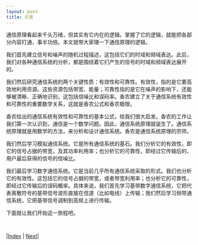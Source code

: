 ```yaml
---
layout: post
title: 引言
---
```


通信原理看起来千头万绪，但其实有它内在的逻辑。掌握了它的逻辑，就能把各部分内容打通，事半功倍。本文就带大家理一下通信原理的逻辑。

我们首先建立信号和噪声的随机过程描述，这包括它们的时域和频域表达。此后，我们对各种通信系统的分析，都是围绕着它们产生的信号的时域和频域表达展开的。

我们然后研究通信系统的两个关键性质：有效性和可靠性。有效性，指的是它要高效地利用资源。这些资源包括带宽、能量；可靠性指的是它在噪声的影响下，还能够被清晰、正确地识别，这包括信噪比和误码率。香农建立了关于通信系统有效性和可靠性的重要数学关系，这就是香农公式和香农极限。

香农给出的通信系统有效性和可靠性的基本公式，给我们很大启发。香农的工作让我们第一次认识到，通信是一个数学问题。因此，通信系统原理就诞生了。通信系统原理就是用数学的方法，来分析和设计通信系统。香农是通信系统原理的宗师。

我们然后学习模拟通信系统。它是所有通信系统的基石。我们分析它的有效性，即它的信号占据的带宽，及其功率利用率；也分析它的可靠性，即经过它传输后的、用户最后获得的信号的信噪比。

我们最后学习数字通信系统。它是当前几乎所有通信系统采取的形式。我们也分析它的有效性。这包括它的信号占据的带宽，或者带宽利用率；也分析它的可靠性，即经过它传输后的误码概率。具体来说，我们首先学习基带数字通信系统，它把代表离散符号的基带信号波形直接在信道（比如电线）上传输；我们然后学习频带通信系统，它把基带信号调制到高频上进行传输。

下面就让我们开始这一旅程吧。

<br/>

|[Index](./) | [Next](0-3-random)|
